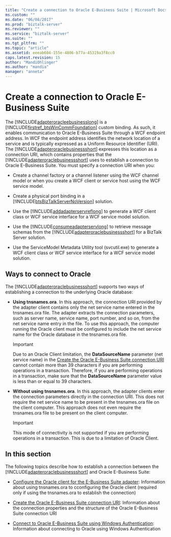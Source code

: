 ```yaml
---
title: "Create a connection to Oracle E-Business Suite | Microsoft Docs"
ms.custom: ""
ms.date: "06/08/2017"
ms.prod: "biztalk-server"
ms.reviewer: ""
ms.service: "biztalk-server"
ms.suite: ""
ms.tgt_pltfrm: ""
ms.topic: "article"
ms.assetid: eeeab604-155e-4806-b77a-45319a3f8cc0
caps.latest.revision: 15
author: "MandiOhlinger"
ms.author: "mandia"
manager: "anneta"
---
```

# Create a connection to Oracle E-Business Suite
The [!INCLUDE[adapteroracleebusinesslong](../../includes/adapteroracleebusinesslong-md.md)] is a [!INCLUDE[firstref_btsWinCommFoundation](../../includes/firstref-btswincommfoundation-md.md)] custom binding. As such, it enables communication to Oracle E-Business Suite through a WCF endpoint address. In WCF the endpoint address identifies the network location of a service and is typically expressed as a Uniform Resource Identifier (URI). The [!INCLUDE[adapteroraclebusinessshort](../../includes/adapteroraclebusinessshort-md.md)] expresses this location as a connection URI, which contains properties that the [!INCLUDE[adapteroraclebusinessshort](../../includes/adapteroraclebusinessshort-md.md)] uses to establish a connection to Oracle E-Business Suite. You must specify a connection URI when you:  
  
-   Create a channel factory or a channel listener using the WCF channel model or when you create a WCF client or service host using the WCF service model.  
  
-   Create a physical port binding in a [!INCLUDE[btsBizTalkServerNoVersion](../../includes/btsbiztalkservernoversion-md.md)] solution.  
  
-   Use the [!INCLUDE[addadapterservreflong](../../includes/addadapterservreflong-md.md)] to generate a WCF client class or WCF service interface for a WCF service model solution.  
  
-   Use the [!INCLUDE[consumeadapterservlong](../../includes/consumeadapterservlong-md.md)] to retrieve message schemas from the [!INCLUDE[adapteroraclebusinessshort](../../includes/adapteroraclebusinessshort-md.md)] for a BizTalk Server solution.  
  
-   Use the ServiceModel Metadata Utility tool (svcutil.exe) to generate a WCF client class or WCF service interface for a WCF service model solution.  

## Ways to connect to Oracle  
 The [!INCLUDE[adapteroraclebusinessshort](../../includes/adapteroraclebusinessshort-md.md)] supports two ways of establishing a connection to the underlying Oracle database:  
  
-   **Using tnsnames.ora**. In this approach, the connection URI provided by the adapter client contains only the net service name entered in the tnsnames.ora file. The adapter extracts the connection parameters, such as server name, service name, port number, and so on, from the net service name entry in the file. To use this approach, the computer running the Oracle client must be configured to include the net service name for the Oracle database in the tnsnames.ora file.  
  
    > [!IMPORTANT]
    >  Due to an Oracle Client limitation, the **DataSourceName** parameter (net service name) in the [Create the Oracle E-Business Suite connection URI](../../adapters-and-accelerators/adapter-oracle-ebs/create-the-oracle-e-business-suite-connection-uri.md) cannot contain more than 39 characters if you are performing operations in a transaction. Therefore, if you are performing operations in a transaction, make sure that the **DataSourceName** parameter value is less than or equal to 39 characters.  
  
-   **Without using tnsnames.ora**. In this approach, the adapter clients enter the connection parameters directly in the connection URI. This does not require the net service name to be present in the tnsnames.ora file on the client computer. This approach does not even require the tnsnames.ora file to be present on the client computer.  
  
    > [!IMPORTANT]
    >  This mode of connectivity is not supported if you are performing operations in a transaction. This is due to a limitation of Oracle Client.  

## In this section    
 The following topics describe how to establish a connection between the [!INCLUDE[adapteroraclebusinessshort](../../includes/adapteroraclebusinessshort-md.md)] and Oracle E-Business Suite:  
  
-   [Configure the Oracle client for the E-Business Suite adapter](../../adapters-and-accelerators/adapter-oracle-ebs/configure-the-oracle-client-for-the-e-business-suite-adapter.md): Information about using tnsnames.ora to cconfiguring the Oracle client (required only if using the tnsnames.ora to establish the connection)  
  
-   [Create the Oracle E-Business Suite connection URI](../../adapters-and-accelerators/adapter-oracle-ebs/create-the-oracle-e-business-suite-connection-uri.md): Information about the connection properties and the structure of the Oracle E-Business Suite connection URI
  
-   [Connect to Oracle E-Business Suite using Windows Authentication](../../adapters-and-accelerators/adapter-oracle-ebs/connect-to-oracle-e-business-suite-using-windows-authentication.md): Information about connecting to Oracle using Windows Authentication
  